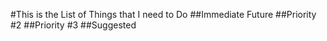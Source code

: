 #This is the List of Things that I need to Do
##Immediate Future
##Priority #2
##Priority #3
##Suggested